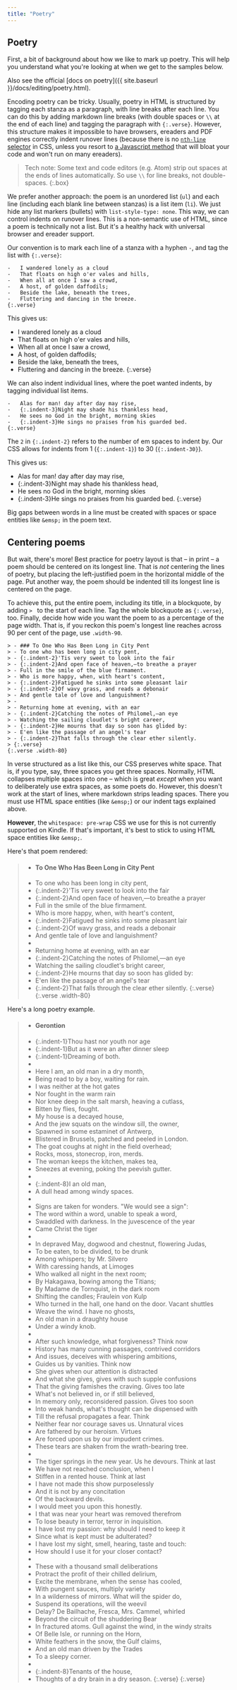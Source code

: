 ```yaml
---
title: "Poetry"
---
```


## Poetry

First, a bit of background about how we like to mark up poetry. This will help you understand what you're looking at when we get to the samples below.

Also see the official [docs on poetry]({{ site.baseurl }}/docs/editing/poetry.html).

Encoding poetry can be tricky. Usually, poetry in HTML is structured by tagging each stanza as a paragraph, with line breaks after each line. You can do this by adding markdown line breaks (with double spaces or `\\` at the end of each line) and tagging the paragraph with `{:.verse}`. However, this structure makes it impossible to have browsers, ereaders and PDF engines correctly indent runover lines (because there is no [`nth-line` selector](https://css-tricks.com/a-call-for-nth-everything/) in CSS, unless you resort to [a Javascript method](https://github.com/davatron5000/Lettering.js#letters-words-lines-and-more) that will bloat your code and won't run on many ereaders).

> Tech note: Some text and code editors (e.g. Atom) strip out spaces at the ends of lines automatically. So use `\\` for line breaks, not double-spaces.
{:.box}

We prefer another approach: the poem is an unordered list (`ul`) and each line (including each blank line between stanzas) is a list item (`li`). We just hide any list markers (bullets) with `list-style-type: none`. This way, we can control indents on runover lines. This is a non-semantic use of HTML, since a poem is technically not a list. But it's a healthy hack with universal browser and ereader support.

Our convention is to mark each line of a stanza with a hyphen `-`, and tag the list with `{:.verse}`:

~~~
-   I wandered lonely as a cloud
-   That floats on high o'er vales and hills,
-   When all at once I saw a crowd,
-   A host, of golden daffodils;
-   Beside the lake, beneath the trees,
-   Fluttering and dancing in the breeze.
{:.verse}
~~~

This gives us:

-   I wandered lonely as a cloud
-   That floats on high o'er vales and hills,
-   When all at once I saw a crowd,
-   A host, of golden daffodils;
-   Beside the lake, beneath the trees,
-   Fluttering and dancing in the breeze.
{:.verse}

We can also indent individual lines, where the poet wanted indents, by tagging individual list items.

~~~
-   Alas for man! day after day may rise,
-   {:.indent-3}Night may shade his thankless head,
-   He sees no God in the bright, morning skies
-   {:.indent-3}He sings no praises from his guarded bed.
{:.verse}
~~~

The `2` in `{:.indent-2}` refers to the number of em spaces to indent by. Our CSS allows for indents from 1 (`{:.indent-1}`) to 30 (`{:.indent-30}`).

This gives us:

-   Alas for man! day after day may rise,
-   {:.indent-3}Night may shade his thankless head,
-   He sees no God in the bright, morning skies
-   {:.indent-3}He sings no praises from his guarded bed.
{:.verse}

Big gaps between words in a line must be created with spaces or space entities like `&emsp;` in the poem text.

## Centering poems

But wait, there's more! Best practice for poetry layout is that – in print – a poem should be centered on its longest line. That is *not* centering the lines of poetry, but placing the left-justified poem in the horizontal middle of the page. Put another way, the poem should be indented till its longest line is centered on the page.

To achieve this, put the entire poem, including its title, in a blockquote, by adding `> ` to the start of each line. Tag the whole blockquote as `{:.verse}`, too. Finally, decide how wide you want the poem to as a percentage of the page width. That is, if you reckon this poem's longest line reaches across 90 per cent of the page, use `.width-90`.

~~~
> - ### To One Who Has Been Long in City Pent
> - To one who has been long in city pent,
> - {:.indent-2}'Tis very sweet to look into the fair
> - {:.indent-2}And open face of heaven,—to breathe a prayer
> - Full in the smile of the blue firmament.
> - Who is more happy, when, with heart's content,
> - {:.indent-2}Fatigued he sinks into some pleasant lair
> - {:.indent-2}Of wavy grass, and reads a debonair
> - And gentle tale of love and languishment?
> -    
> - Returning home at evening, with an ear
> - {:.indent-2}Catching the notes of Philomel,—an eye
> - Watching the sailing cloudlet's bright career,
> - {:.indent-2}He mourns that day so soon has glided by:
> - E'en like the passage of an angel's tear
> - {:.indent-2}That falls through the clear ether silently.
> {:.verse}
{:.verse .width-80}
~~~

In verse structured as a list like this, our CSS preserves white space. That is, if you type, say, three spaces you get three spaces. Normally, HTML collapses multiple spaces into one – which is great *except* when you want to deliberately use extra spaces, as some poets do. However, this doesn't work at the start of lines, where markdown strips leading spaces. There you must use HTML space entities (like `&emsp;`) or our indent tags explained above.

**However**, the `whitespace: pre-wrap` CSS we use for this is not currently supported on Kindle. If that's important, it's best to stick to using HTML space entities like `&emsp;`.

Here's that poem rendered:

> - #### To One Who Has Been Long in City Pent
> - To one who has been long in city pent,
> - {:.indent-2}'Tis very sweet to look into the fair
> - {:.indent-2}And open face of heaven,—to breathe a prayer
> - Full in the smile of the blue firmament.
> - Who is more happy, when, with heart's content,
> - {:.indent-2}Fatigued he sinks into some pleasant lair
> - {:.indent-2}Of wavy grass, and reads a debonair
> - And gentle tale of love and languishment?
> - 
> - Returning home at evening, with an ear
> - {:.indent-2}Catching the notes of Philomel,—an eye
> - Watching the sailing cloudlet's bright career,
> - {:.indent-2}He mourns that day so soon has glided by:
> - E'en like the passage of an angel's tear
> - {:.indent-2}That falls through the clear ether silently.
> {:.verse}
{:.verse .width-80}

Here's a long poetry example.

> - #### Gerontion
> - {:.indent-1}Thou hast nor youth nor age
> - {:.indent-1}But as it were an after dinner sleep
> - {:.indent-1}Dreaming of both.
> - 
> - Here I am, an old man in a dry month,
> - Being read to by a boy, waiting for rain.
> - I was neither at the hot gates
> - Nor fought in the warm rain
> - Nor knee deep in the salt marsh, heaving a cutlass,
> - Bitten by flies, fought.
> - My house is a decayed house,
> - And the jew squats on the window sill, the owner,
> - Spawned in some estaminet of Antwerp,
> - Blistered in Brussels, patched and peeled in London.
> - The goat coughs at night in the field overhead;
> - Rocks, moss, stonecrop, iron, merds.
> - The woman keeps the kitchen, makes tea,
> - Sneezes at evening, poking the peevish gutter.
> - 
> - {:.indent-8}I an old man,
> - A dull head among windy spaces.
> - 
> - Signs are taken for wonders. "We would see a sign":
> - The word within a word, unable to speak a word,
> - Swaddled with darkness. In the juvescence of the year
> - Came Christ the tiger
> - 
> - In depraved May, dogwood and chestnut, flowering Judas,
> - To be eaten, to be divided, to be drunk
> - Among whispers; by Mr. Silvero
> - With caressing hands, at Limoges
> - Who walked all night in the next room;
> - By Hakagawa, bowing among the Titians;
> - By Madame de Tornquist, in the dark room
> - Shifting the candles; Fraulein von Kulp
> - Who turned in the hall, one hand on the door. Vacant shuttles
> - Weave the wind. I have no ghosts,
> - An old man in a draughty house
> - Under a windy knob.
> - 
> - After such knowledge, what forgiveness? Think now
> - History has many cunning passages, contrived corridors
> - And issues, deceives with whispering ambitions,
> - Guides us by vanities. Think now
> - She gives when our attention is distracted
> - And what she gives, gives with such supple confusions
> - That the giving famishes the craving. Gives too late
> - What's not believed in, or if still believed,
> - In memory only, reconsidered passion. Gives too soon
> - Into weak hands, what's thought can be dispensed with
> - Till the refusal propagates a fear. Think
> - Neither fear nor courage saves us. Unnatural vices
> - Are fathered by our heroism. Virtues
> - Are forced upon us by our impudent crimes.
> - These tears are shaken from the wrath-bearing tree.
> - 
> - The tiger springs in the new year. Us he devours. Think at last
> - We have not reached conclusion, when I
> - Stiffen in a rented house. Think at last
> - I have not made this show purposelessly
> - And it is not by any concitation
> - Of the backward devils.
> - I would meet you upon this honestly.
> - I that was near your heart was removed therefrom
> - To lose beauty in terror, terror in inquisition.
> - I have lost my passion: why should I need to keep it
> - Since what is kept must be adulterated?
> - I have lost my sight, smell, hearing, taste and touch:
> - How should I use it for your closer contact?
> - 
> - These with a thousand small deliberations
> - Protract the profit of their chilled delirium,
> - Excite the membrane, when the sense has cooled,
> - With pungent sauces, multiply variety
> - In a wilderness of mirrors. What will the spider do,
> - Suspend its operations, will the weevil
> - Delay? De Bailhache, Fresca, Mrs. Cammel, whirled
> - Beyond the circuit of the shuddering Bear
> - In fractured atoms. Gull against the wind, in the windy straits
> - Of Belle Isle, or running on the Horn,
> - White feathers in the snow, the Gulf claims,
> - And an old man driven by the Trades
> - To a sleepy corner.
> - 
> - {:.indent-8}Tenants of the house,
> - Thoughts of a dry brain in a dry season.
> {:.verse}
{:.verse}
